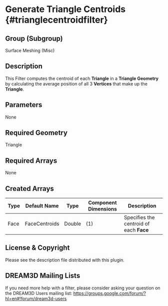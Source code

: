 Generate Triangle Centroids {#trianglecentroidfilter}
============

## Group (Subgroup) ##
Surface Meshing (Misc)

## Description ##
This Filter computes the centroid of each **Triangle** in a **Triangle Geometry** by calculating the average position of all 3 **Vertices** that make up the **Triangle**.

## Parameters ##
None

## Required Geometry ##
Triangle

## Required Arrays ##
None

## Created Arrays ##
| Type | Default Name | Type | Component Dimensions | Description |
|------|--------------|-------------|---------|-----|
| Face | FaceCentroids | Double | (1) | Specifies the centroid of each **Face** |


## License & Copyright ##

Please see the description file distributed with this plugin.

## DREAM3D Mailing Lists ##

If you need more help with a filter, please consider asking your question on the DREAM3D Users mailing list:
https://groups.google.com/forum/?hl=en#!forum/dream3d-users


